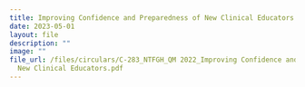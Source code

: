 ```yaml
---
title: Improving Confidence and Preparedness of New Clinical Educators
date: 2023-05-01
layout: file
description: ""
image: ""
file_url: /files/circulars/C-283_NTFGH_QM 2022_Improving Confidence and Preparedness of
  New Clinical Educators.pdf
---
```

